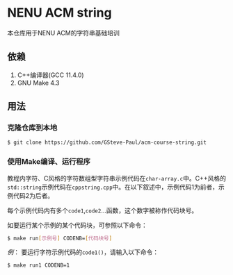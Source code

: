 # NENU ACM string
本仓库用于NENU ACM的字符串基础培训
## 依赖
1. C++编译器(GCC 11.4.0)
2. GNU Make 4.3
## 用法
### 克隆仓库到本地
```bash
$ git clone https://github.com/GSteve-Paul/acm-course-string.git
```
### 使用Make编译、运行程序
教程内字符、C风格的字符数组型字符串示例代码在```char-array.c```中。C++风格的```std::string```示例代码在```cppstring.cpp```中。在以下叙述中，示例代码1为前者，示例代码2为后者。

每个示例代码内有多个```code1```,```code2```...函数，这个数字被称作代码块号。

如要运行某个示例的某个代码块，可参照以下命令：
```bash
$ make run[示例号] CODENB=[代码块号]
```

*例*：
要运行字符示例代码的```code1()```，请输入以下命令：
```bash
$ make run1 CODENB=1
```
